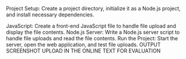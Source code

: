   Project Setup: Create a project directory, initialize it as a Node.js project, and install necessary dependencies.

JavaScript: Create a front-end JavaScript file to handle file upload and display the file contents.
Node.js Server: Write a Node.js server script to handle file uploads and read the file contents.
Run the Project: Start the server, open the web application, and test file uploads.
OUTPUT SCREENSHOT UPLOAD IN THE ONLINE TEXT FOR EVALUATION
